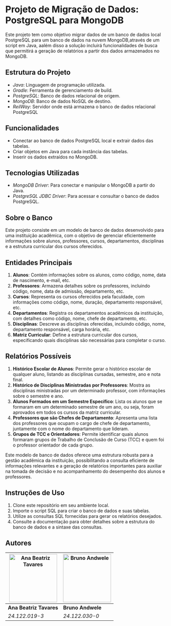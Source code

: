 # Projeto de Migração de Dados: PostgreSQL para MongoDB

Este projeto tem como objetivo migrar dados de um banco de dados local PostgreSQL para um banco de dados na nuvem MongoDB,através de um script em Java, aalém disso a solução incluirá funcionalidades de busca que permitirá a geração de relatórios a partir dos dados armazenados no MongoDB.
## Estrutura do Projeto

- *Java*: Linguagem de programação utilizada.
- *Gradle*: Ferramenta de gerenciamento de build.
- *PostgreSQL*: Banco de dados relacional de origem.
- *MongoDB*: Banco de dados NoSQL de destino.
- *ReilWay*: Servidor onde está armazena o banco de dados relacional PostgreSQL

## Funcionalidades

- Conectar ao banco de dados PostgreSQL local e extrair dados das tabelas.
- Criar objetos em Java para cada instância das tabelas.
- Inserir os dados extraídos no MongoDB.
  
## Tecnologias Utilizadas

- *MongoDB Driver*: Para conectar e manipular o MongoDB a partir do Java.
- *PostgreSQL JDBC Driver*: Para acessar e consultar o banco de dados PostgreSQL.

## Sobre o Banco
Este projeto consiste em um modelo de banco de dados desenvolvido para uma instituição acadêmica, com o objetivo de gerenciar eficientemente informações sobre alunos, professores, cursos, departamentos, disciplinas e a estrutura curricular dos cursos oferecidos.

## Entidades Principais

1. **Alunos**: Contém informações sobre os alunos, como código, nome, data de nascimento, e-mail, etc.
2. **Professores**: Armazena detalhes sobre os professores, incluindo código, nome, data de admissão, departamento, etc.
3. **Cursos**: Representa os cursos oferecidos pela faculdade, com informações como código, nome, duração, departamento responsável, etc.
4. **Departamentos**: Registra os departamentos acadêmicos da instituição, com detalhes como código, nome, chefe de departamento, etc.
5. **Disciplinas**: Descreve as disciplinas oferecidas, incluindo código, nome, departamento responsável, carga horária, etc.
6. **Matriz Curricular**: Define a estrutura curricular dos cursos, especificando quais disciplinas são necessárias para completar o curso.

## Relatórios Possíveis

1. **Histórico Escolar de Alunos**: Permite gerar o histórico escolar de qualquer aluno, listando as disciplinas cursadas, semestre, ano e nota final.
2. **Histórico de Disciplinas Ministradas por Professores**: Mostra as disciplinas ministradas por um determinado professor, com informações sobre o semestre e ano.
3. **Alunos Formados em um Semestre Específico**: Lista os alunos que se formaram em um determinado semestre de um ano, ou seja, foram aprovados em todos os cursos da matriz curricular.
4. **Professores que são Chefes de Departamento**: Apresenta uma lista dos professores que ocupam o cargo de chefe de departamento, juntamente com o nome do departamento que lideram.
5. **Grupos de TCC e Orientadores**: Permite identificar quais alunos formaram grupos de Trabalho de Conclusão de Curso (TCC) e quem foi o professor orientador de cada grupo.

Este modelo de banco de dados oferece uma estrutura robusta para a gestão acadêmica da instituição, possibilitando a consulta eficiente de informações relevantes e a geração de relatórios importantes para auxiliar na tomada de decisão e no acompanhamento do desempenho dos alunos e professores.

## Instruções de Uso

1. Clone este repositório em seu ambiente local.
2. Importe o script SQL para criar o banco de dados e suas tabelas.
3. Utilize as consultas SQL fornecidas para gerar os relatórios desejados.
4. Consulte a documentação para obter detalhes sobre a estrutura do banco de dados e a sintaxe das consultas.

## Autores
<img src="https://avatars.githubusercontent.com/u/84588132?v=4" alt="Ana Beatriz Tavares" width="150"/> | <img src="https://avatars.githubusercontent.com/u/103201200?v=4" alt="Bruno Andwele" width="150"/> |
| ------------- | ------------- |
**Ana Beatriz Tavares** | **Bruno Andwele** |
*24.122.019-3* | *24.122.030-0*
